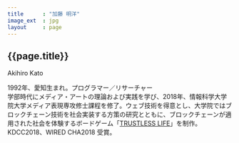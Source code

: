 ```yaml
---
title      : "加藤 明洋"
image_ext  : jpg
layout     : page
---
```


## {{page.title}}

Akihiro Kato

1992年、愛知生まれ。プログラマー／リサーチャー  
学部時代にメディア・アートの理論および実践を学び、2018年、情報科学大学院大学メディア表現専攻修士課程を修了。ウェブ技術を得意とし、大学院ではブロックチェーン技術を社会実装する方策の研究とともに、ブロックチェーンが適用された社会を体験するボードゲーム「[TRUSTLESS LIFE](https://trustless.life)」を制作。KDCC2018、WIRED CHA2018 受賞。
